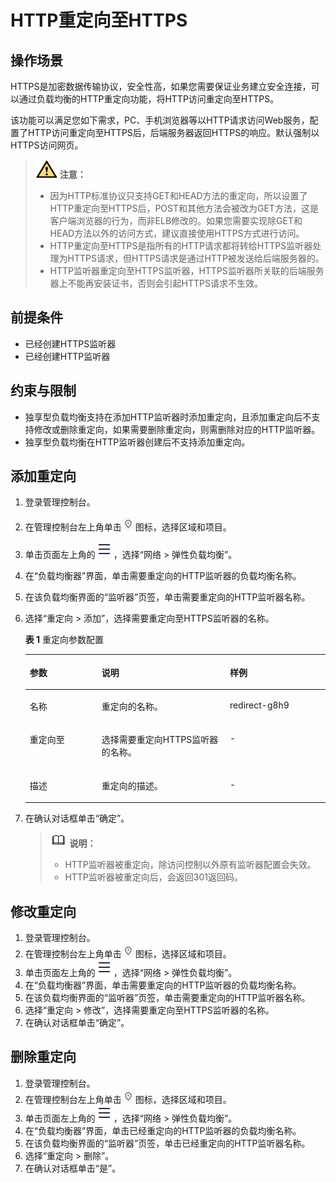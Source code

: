 # HTTP重定向至HTTPS<a name="zh-cn_topic_0118840332"></a>

## 操作场景<a name="section10243515132111"></a>

HTTPS是加密数据传输协议，安全性高，如果您需要保证业务建立安全连接，可以通过负载均衡的HTTP重定向功能，将HTTP访问重定向至HTTPS。

该功能可以满足您如下需求，PC、手机浏览器等以HTTP请求访问Web服务，配置了HTTP访问重定向至HTTPS后，后端服务器返回HTTPS的响应。默认强制以HTTPS访问网页。

>![](public_sys-resources/icon-caution.gif) **注意：** 
>-   因为HTTP标准协议只支持GET和HEAD方法的重定向，所以设置了HTTP重定向至HTTPS后，POST和其他方法会被改为GET方法，这是客户端浏览器的行为，而非ELB修改的。如果您需要实现除GET和HEAD方法以外的访问方式，建议直接使用HTTPS方式进行访问。
>-   HTTP重定向至HTTPS是指所有的HTTP请求都将转给HTTPS监听器处理为HTTPS请求，但HTTPS请求是通过HTTP被发送给后端服务器的。
>-   HTTP监听器重定向至HTTPS监听器，HTTPS监听器所关联的后端服务器上不能再安装证书，否则会引起HTTPS请求不生效。

## 前提条件<a name="section87044214500"></a>

-   已经创建HTTPS监听器
-   已经创建HTTP监听器

## 约束与限制<a name="section16564101520496"></a>

-   独享型负载均衡支持在添加HTTP监听器时添加重定向，且添加重定向后不支持修改或删除重定向，如果需要删除重定向，则需删除对应的HTTP监听器。
-   独享型负载均衡在HTTP监听器创建后不支持添加重定向。

## 添加重定向<a name="section0460104412272"></a>

1.  登录管理控制台。
2.  在管理控制台左上角单击![](figures/icon-region.png)图标，选择区域和项目。
3.  单击页面左上角的![](figures/icon-position.png)，选择“网络 \> 弹性负载均衡”。
4.  在“负载均衡器”界面，单击需要重定向的HTTP监听器的负载均衡名称。
5.  在该负载均衡界面的“监听器”页签，单击需要重定向的HTTP监听器名称。
6.  选择“重定向 \> 添加”，选择需要重定向至HTTPS监听器的名称。

    **表 1**  重定向参数配置

    <a name="table5765638104311"></a>
    <table><thead align="left"><tr id="row16766173884314"><th class="cellrowborder" valign="top" width="23.94%" id="mcps1.2.4.1.1"><p id="p16337205034318"><a name="p16337205034318"></a><a name="p16337205034318"></a>参数</p>
    </th>
    <th class="cellrowborder" valign="top" width="42.72%" id="mcps1.2.4.1.2"><p id="p2033814509436"><a name="p2033814509436"></a><a name="p2033814509436"></a>说明</p>
    </th>
    <th class="cellrowborder" valign="top" width="33.339999999999996%" id="mcps1.2.4.1.3"><p id="p9339165064318"><a name="p9339165064318"></a><a name="p9339165064318"></a>样例</p>
    </th>
    </tr>
    </thead>
    <tbody><tr id="row37661383435"><td class="cellrowborder" valign="top" width="23.94%" headers="mcps1.2.4.1.1 "><p id="p133414501436"><a name="p133414501436"></a><a name="p133414501436"></a>名称</p>
    </td>
    <td class="cellrowborder" valign="top" width="42.72%" headers="mcps1.2.4.1.2 "><p id="p73421750174316"><a name="p73421750174316"></a><a name="p73421750174316"></a>重定向的名称。</p>
    </td>
    <td class="cellrowborder" valign="top" width="33.339999999999996%" headers="mcps1.2.4.1.3 "><p id="p143171818484"><a name="p143171818484"></a><a name="p143171818484"></a>redirect-g8h9</p>
    </td>
    </tr>
    <tr id="row9766113813431"><td class="cellrowborder" valign="top" width="23.94%" headers="mcps1.2.4.1.1 "><p id="p19345250184318"><a name="p19345250184318"></a><a name="p19345250184318"></a>重定向至</p>
    </td>
    <td class="cellrowborder" valign="top" width="42.72%" headers="mcps1.2.4.1.2 "><p id="p3347150204315"><a name="p3347150204315"></a><a name="p3347150204315"></a>选择需要重定向HTTPS监听器的名称。</p>
    </td>
    <td class="cellrowborder" valign="top" width="33.339999999999996%" headers="mcps1.2.4.1.3 "><p id="p85582571488"><a name="p85582571488"></a><a name="p85582571488"></a>-</p>
    </td>
    </tr>
    <tr id="row1176663812438"><td class="cellrowborder" valign="top" width="23.94%" headers="mcps1.2.4.1.1 "><p id="p16350450104312"><a name="p16350450104312"></a><a name="p16350450104312"></a>描述</p>
    </td>
    <td class="cellrowborder" valign="top" width="42.72%" headers="mcps1.2.4.1.2 "><p id="p935219504434"><a name="p935219504434"></a><a name="p935219504434"></a>重定向的描述。</p>
    </td>
    <td class="cellrowborder" valign="top" width="33.339999999999996%" headers="mcps1.2.4.1.3 "><p id="p9352155014316"><a name="p9352155014316"></a><a name="p9352155014316"></a>-</p>
    </td>
    </tr>
    </tbody>
    </table>

7.  在确认对话框单击“确定”。

    >![](public_sys-resources/icon-note.gif) **说明：** 
    >-   HTTP监听器被重定向，除访问控制以外原有监听器配置会失效。
    >-   HTTP监听器被重定向后，会返回301返回码。


## 修改重定向<a name="section143162510568"></a>

1.  登录管理控制台。
2.  在管理控制台左上角单击![](figures/icon-region.png)图标，选择区域和项目。
3.  单击页面左上角的![](figures/icon-position.png)，选择“网络 \> 弹性负载均衡”。
4.  在“负载均衡器”界面，单击需要重定向的HTTP监听器的负载均衡名称。
5.  在该负载均衡界面的“监听器”页签，单击需要重定向的HTTP监听器名称。
6.  选择“重定向 \> 修改”，选择需要重定向至HTTPS监听器的名称。
7.  在确认对话框单击“确定”。

## 删除重定向<a name="section4978153735217"></a>

1.  登录管理控制台。
2.  在管理控制台左上角单击![](figures/icon-region.png)图标，选择区域和项目。
3.  单击页面左上角的![](figures/icon-position.png)，选择“网络 \> 弹性负载均衡”。
4.  在“负载均衡器”界面，单击已经重定向的HTTP监听器的负载均衡名称。
5.  在该负载均衡界面的“监听器”页签，单击已经重定向的HTTP监听器名称。
6.  选择“重定向 \> 删除”。
7.  在确认对话框单击“是”。

